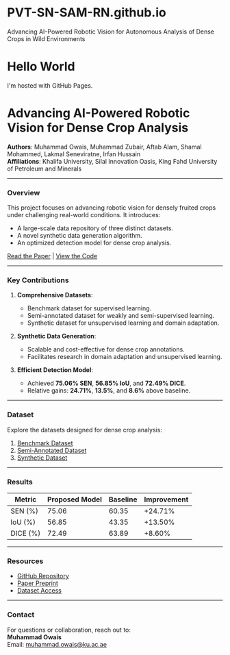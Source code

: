# PVT-SN-SAM-RN.github.io
Advancing AI-Powered Robotic Vision for Autonomous Analysis of Dense Crops in Wild Environments
<!DOCTYPE html>
<html>
<body>
<h1>Hello World</h1>
<p>I'm hosted with GitHub Pages.</p>
</body>
</html>


# Advancing AI-Powered Robotic Vision for Dense Crop Analysis
**Authors**: Muhammad Owais, Muhammad Zubair, Aftab Alam, Shamal Mohammed, Lakmal Seneviratne, Irfan Hussain  
**Affiliations**: Khalifa University, Silal Innovation Oasis, King Fahd University of Petroleum and Minerals  

---

### Overview
This project focuses on advancing robotic vision for densely fruited crops under challenging real-world conditions. It introduces:
- A large-scale data repository of three distinct datasets.
- A novel synthetic data generation algorithm.
- An optimized detection model for dense crop analysis.

[Read the Paper](link-to-your-paper) | [View the Code](https://github.com/Owais-CodeHub/PVT-SN_SAM-RN)

---

### Key Contributions
1. **Comprehensive Datasets**:
   - Benchmark dataset for supervised learning.
   - Semi-annotated dataset for weakly and semi-supervised learning.
   - Synthetic dataset for unsupervised learning and domain adaptation.

2. **Synthetic Data Generation**:
   - Scalable and cost-effective for dense crop annotations.
   - Facilitates research in domain adaptation and unsupervised learning.

3. **Efficient Detection Model**:
   - Achieved **75.06% SEN**, **56.85% IoU**, and **72.49% DICE**.
   - Relative gains: **24.71%**, **13.5%**, and **8.6%** above baseline.

---

### Dataset
Explore the datasets designed for dense crop analysis:
1. [Benchmark Dataset](link-to-dataset)
2. [Semi-Annotated Dataset](link-to-dataset)
3. [Synthetic Dataset](link-to-dataset)

---

### Results
| Metric        | Proposed Model | Baseline | Improvement |
|---------------|----------------|----------|-------------|
| SEN (%)       | 75.06          | 60.35    | +24.71%     |
| IoU (%)       | 56.85          | 43.35    | +13.50%     |
| DICE (%)      | 72.49          | 63.89    | +8.60%      |

---

### Resources
- [GitHub Repository](https://github.com/Owais-CodeHub/PVT-SN_SAM-RN)
- [Paper Preprint](link-to-preprint)
- [Dataset Access](link-to-dataset)

---

### Contact
For questions or collaboration, reach out to:  
**Muhammad Owais**  
Email: [muhammad.owais@ku.ac.ae](mailto:muhammad.owais@ku.ac.ae)
